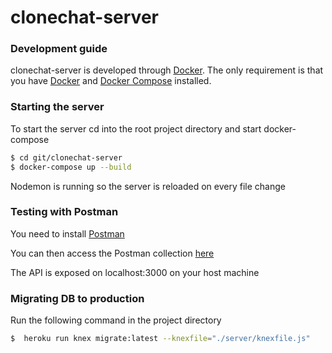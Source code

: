 # clonechat-server
### Development guide

clonechat-server is developed through [Docker](https://www.docker.com/community-edition#/download).
The only requirement is that you have [Docker](https://www.docker.com/community-edition#/download) and [Docker Compose](https://docs.docker.com/compose/install/) installed.

### Starting the server

To start the server cd into the root project directory and start docker-compose
```sh
$ cd git/clonechat-server
$ docker-compose up --build
```

Nodemon is running so the server is reloaded on every file change

### Testing with Postman
You need to install [Postman](https://www.getpostman.com/)

You can then access the Postman collection [here](https://www.getpostman.com/collections/ae0ff7eb103b83bcc057)

The API is exposed on localhost:3000 on your host machine

### Migrating DB to production
Run the following command in the project directory

 ```sh
$  heroku run knex migrate:latest --knexfile="./server/knexfile.js"
```

